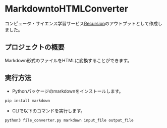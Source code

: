 # MarkdowntoHTMLConverter
コンピュータ・サイエンス学習サービス[Recursion](https://recursionist.io/)のアウトプットとして作成しました。

## プロジェクトの概要
Markdown形式のファイルをHTMLに変換することができます。

## 実行方法
- Pythonパッケージのmarkdownをインストールします。
```
pip install markdown
```
- CLIで以下のコマンドを実行します。
```
python3 file_converter.py markdown input_file output_file
```
